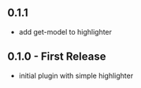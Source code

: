 ## 0.1.1
* add get-model to highlighter

## 0.1.0 - First Release
* initial plugin with simple highlighter
